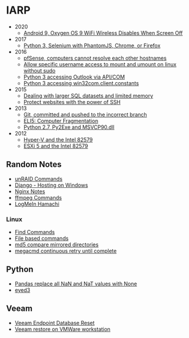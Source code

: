 # IARP

* 2020
    * [Android 9, Oxygen OS 9 WiFi Wireless Disables When Screen Off](android9-oxygenos9-screen-off-wifi-off.html)
* 2017
    * [Python 3, Selenium with PhantomJS, Chrome, or Firefox](python/python3-selenium-beginner.html)
* 2016
    * [pfSense, computers cannot resolve each other hostnames](pfsense-computer-hostname-resolve.html)
    * [Allow specific username access to mount and umount on linux without sudo](linux-user-mount-without-sudo.html)
    * [Python 3 accessing Outlook via API/COM](python/python3-outlook-api.html)
    * [Python 3 accessing win32com.client.constants](python/python3-win32com-constants.html)
* 2015
    * [Dealing with larger SQL datasets and limited memory](sql-dataset-memory.html)
    * [Protect websites with the power of SSH](ssh-website-tunneling.html)
* 2013
    * [Git, committed and pushed to the incorrect branch](git-commit-push-wrong-branch.html)
    * [ELI5: Computer Fragmentation](eli5-computer-fragmentation.html)
    * [Python 2.7, Py2Exe and MSVCP90.dll](python/python-27-py2exe-msvcp90-dll.html)
* 2012
    * [Hyper-V and the Intel 82579](hyper-v-intel-82579.html)
    * [ESXi 5 and the Intel 82579](esxi-5-and-intel-82579.html)


## Random Notes

* [unRAID Commands](unraid.html)
* [Django - Hosting on Windows](django-windows-host.html)
* [Nginx Notes](nginx-notes.html)
* [ffmpeg Commands](ffmpeg.html)
* [LogMeIn Hamachi](hamachi.html)

### Linux

* [Find Commands](linux/find.html)
* [File based commands](linux/files.html)
* [md5 compare mirrored directories](linux/md5-compare.html)
* [megacmd continuous retry until complete](linux/megacmd.html)

## Python

* [Pandas replace all NaN and NaT values with None](python/pandas-replace-nan-nat-with-none.html)
* [eyed3](python/python3-eyed3.html)

## Veeam

* [Veeam Endpoint Database Reset](veeam/endpoint-database-reset.html)
* [Veeam restore on VMWare workstation](veeam/restore-to-vmware-workstation.html)
